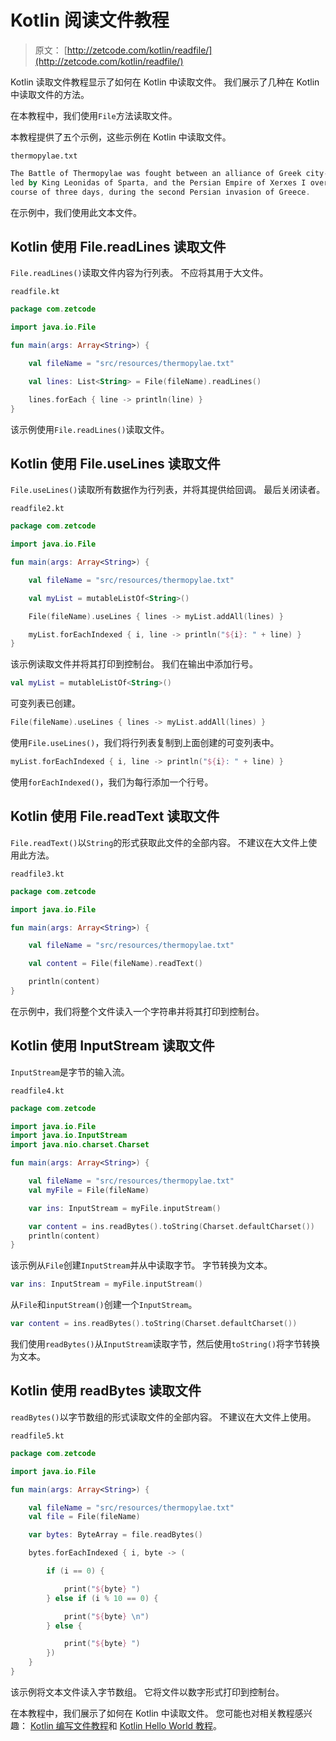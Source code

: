 # Kotlin 阅读文件教程

> 原文： [http://zetcode.com/kotlin/readfile/](http://zetcode.com/kotlin/readfile/)

Kotlin 读取文件教程显示了如何在 Kotlin 中读取文件。 我们展示了几种在 Kotlin 中读取文件的方法。

在本教程中，我们使用`File`方法读取文件。

本教程提供了五个示例，这些示例在 Kotlin 中读取文件。

`thermopylae.txt`

```kt
The Battle of Thermopylae was fought between an alliance of Greek city-states, 
led by King Leonidas of Sparta, and the Persian Empire of Xerxes I over the 
course of three days, during the second Persian invasion of Greece. 

```

在示例中，我们使用此文本文件。

## Kotlin 使用 File.readLines 读取文件

`File.readLines()`读取文件内容为行列表。 不应将其用于大文件。

`readfile.kt`

```kt
package com.zetcode

import java.io.File

fun main(args: Array<String>) {

    val fileName = "src/resources/thermopylae.txt"

    val lines: List<String> = File(fileName).readLines()

    lines.forEach { line -> println(line) }
}

```

该示例使用`File.readLines()`读取文件。

## Kotlin 使用 File.useLines 读取文件

`File.useLines()`读取所有数据作为行列表，并将其提供给回调。 最后关闭读者。

`readfile2.kt`

```kt
package com.zetcode

import java.io.File

fun main(args: Array<String>) {

    val fileName = "src/resources/thermopylae.txt"

    val myList = mutableListOf<String>()

    File(fileName).useLines { lines -> myList.addAll(lines) }

    myList.forEachIndexed { i, line -> println("${i}: " + line) }
}

```

该示例读取文件并将其打印到控制台。 我们在输出中添加行号。

```kt
val myList = mutableListOf<String>()

```

可变列表已创建。

```kt
File(fileName).useLines { lines -> myList.addAll(lines) }

```

使用`File.useLines()`，我们将行列表复制到上面创建的可变列表中。

```kt
myList.forEachIndexed { i, line -> println("${i}: " + line) }

```

使用`forEachIndexed()`，我们为每行添加一个行号。

## Kotlin 使用 File.readText 读取文件

`File.readText()`以`String`的形式获取此文件的全部内容。 不建议在大文件上使用此方法。

`readfile3.kt`

```kt
package com.zetcode

import java.io.File

fun main(args: Array<String>) {

    val fileName = "src/resources/thermopylae.txt"

    val content = File(fileName).readText()

    println(content)
}

```

在示例中，我们将整个文件读入一个字符串并将其打印到控制台。

## Kotlin 使用 InputStream 读取文件

`InputStream`是字节的输入流。

`readfile4.kt`

```kt
package com.zetcode

import java.io.File
import java.io.InputStream
import java.nio.charset.Charset

fun main(args: Array<String>) {

    val fileName = "src/resources/thermopylae.txt"
    val myFile = File(fileName)

    var ins: InputStream = myFile.inputStream()

    var content = ins.readBytes().toString(Charset.defaultCharset())
    println(content)
}

```

该示例从`File`创建`InputStream`并从中读取字节。 字节转换为文本。

```kt
var ins: InputStream = myFile.inputStream()

```

从`File`和`inputStream()`创建一个`InputStream`。

```kt
var content = ins.readBytes().toString(Charset.defaultCharset())

```

我们使用`readBytes()`从`InputStream`读取字节，然后使用`toString()`将字节转换为文本。

## Kotlin 使用 readBytes 读取文件

`readBytes()`以字节数组的形式读取文件的全部内容。 不建议在大文件上使用。

`readfile5.kt`

```kt
package com.zetcode

import java.io.File

fun main(args: Array<String>) {

    val fileName = "src/resources/thermopylae.txt"
    val file = File(fileName)

    var bytes: ByteArray = file.readBytes()

    bytes.forEachIndexed { i, byte -> (

        if (i == 0) {

            print("${byte} ")
        } else if (i % 10 == 0) {

            print("${byte} \n")
        } else {

            print("${byte} ")
        })
    }    
}

```

该示例将文本文件读入字节数组。 它将文件以数字形式打印到控制台。

在本教程中，我们展示了如何在 Kotlin 中读取文件。 您可能也对相关教程感兴趣： [Kotlin 编写文件教程](/kotlin/writefile/)和 [Kotlin Hello World 教程](/kotlin/helloworld/)。